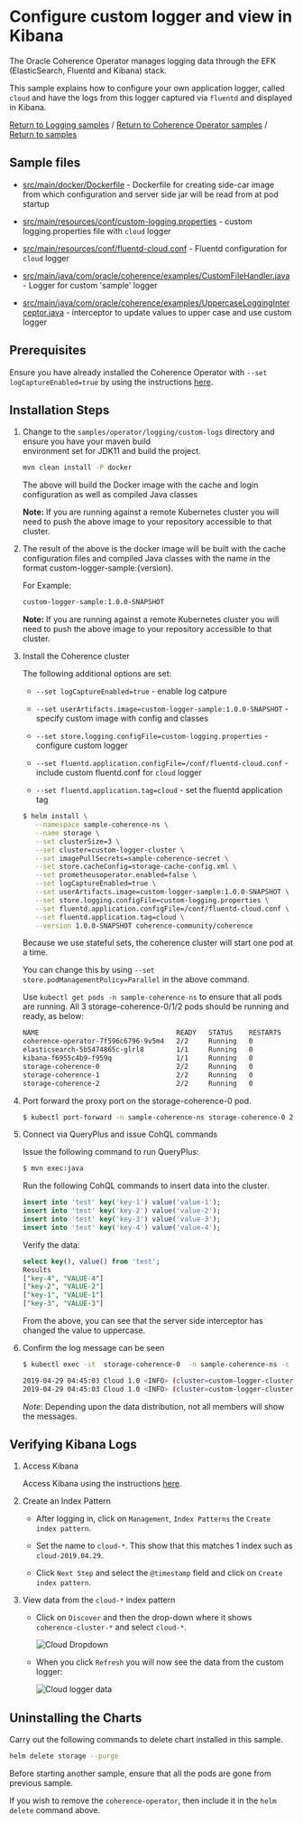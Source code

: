# Configure custom logger and view in Kibana 

The Oracle Coherence Operator manages logging data through the EFK
(ElasticSearch, Fluentd and Kibana) stack.

This sample explains how to configure your own application logger, called `cloud` and have the logs 
from this logger captured via `fluentd` and displayed in Kibana. 

[Return to Logging samples](../) / [Return to Coherence Operator samples](../../) / [Return to samples](../../../README.md#list-of-samples)

## Sample files

* [src/main/docker/Dockerfile](src/main/docker/Dockerfile) - Dockerfile for creating side-car image from which configuration
  and server side jar will be read from at pod startup

* [src/main/resources/conf/custom-logging.properties](src/main/resources/conf/custom-logging.properties) - custom logging.properties file with `cloud` logger

* [src/main/resources/conf/fluentd-cloud.conf](src/main/resources/conf/fluentd-cloud.conf) - Fluentd configuration for `cloud` logger

* [src/main/java/com/oracle/coherence/examples/CustomFileHandler.java](src/main/java/com/oracle/coherence/examples/CustomFileHandler.java) - Logger for custom 'sample' logger

* [src/main/java/com/oracle/coherence/examples/UppercaseLoggingInterceptor.java](src/main/java/com/oracle/coherence/examples/UppercaseLoggingInterceptor.java) - interceptor to update values to upper case and use custom logger

## Prerequisites

Ensure you have already installed the Coherence Operator with `--set logCaptureEnabled=true` by using the instructions [here](here).

## Installation Steps

1. Change to the `samples/operator/logging/custom-logs` directory and ensure you have your maven build     
   environment set for JDK11 and build the project.

   ```bash
   mvn clean install -P docker
   ```

   The above will build the Docker image with the cache and login configuration as well as compiled Java classes
   

   **Note:** If you are running against a remote Kubernetes cluster you will need to
   push the above image to your repository accessible to that cluster.

1. The result of the above is the docker image will be built with the cache configuration files
   and compiled Java classes with the name in the format custom-logger-sample:{version}.

   For Example:

   ```bash
   custom-logger-sample:1.0.0-SNAPSHOT
   ```

   **Note:** If you are running against a remote Kubernetes cluster you will need to
   push the above image to your repository accessible to that cluster.

1. Install the Coherence cluster

   The following additional options are set:
   
   * `--set logCaptureEnabled=true` - enable log catpure
   
   * `--set userArtifacts.image=custom-logger-sample:1.0.0-SNAPSHOT` - specify custom image with config and classes
   
   * `--set store.logging.configFile=custom-logging.properties` - configure custom logger
   
   * `--set fluentd.application.configFile=/conf/fluentd-cloud.conf` - include custom fluentd.conf for `cloud` logger
   
   * `--set fluentd.application.tag=cloud` - set the fluentd application tag
   
   ```bash
   $ helm install \
      --namespace sample-coherence-ns \
      --name storage \
      --set clusterSize=3 \
      --set cluster=custom-logger-cluster \
      --set imagePullSecrets=sample-coherence-secret \
      --set store.cacheConfig=storage-cache-config.xml \
      --set prometheusoperator.enabled=false \
      --set logCaptureEnabled=true \
      --set userArtifacts.image=custom-logger-sample:1.0.0-SNAPSHOT \
      --set store.logging.configFile=custom-logging.properties \
      --set fluentd.application.configFile=/conf/fluentd-cloud.conf \
      --set fluentd.application.tag=cloud \
      --version 1.0.0-SNAPSHOT coherence-community/coherence
   ```

   Because we use stateful sets, the coherence cluster will start one pod at a time.
   
   You can change this by using `--set store.podManagementPolicy=Parallel` in the above command.
    
   Use `kubectl get pods -n sample-coherence-ns` to ensure that all pods are running.
   All 3 storage-coherence-0/1/2 pods should be running and ready, as below:

   ```bash
   NAME                                  READY   STATUS    RESTARTS   AGE
   coherence-operator-7f596c6796-9v5m4   2/2     Running   0          58m
   elasticsearch-5b5474865c-glrl8        1/1     Running   0          58m
   kibana-f6955c4b9-f959q                1/1     Running   0          58m
   storage-coherence-0                   2/2     Running   0          2m
   storage-coherence-1                   2/2     Running   0          1m
   storage-coherence-2                   2/2     Running   0          1m
   ```
          
1. Port forward the proxy port on the storage-coherence-0 pod.

   ```bash
   $ kubectl port-forward -n sample-coherence-ns storage-coherence-0 20000:20000
   ```

1. Connect via QueryPlus and issue CohQL commands

   Issue the following command to run QueryPlus:

   ```bash
   $ mvn exec:java
   ```

   Run the following CohQL commands to insert data into the cluster.

   ```sql
   insert into 'test' key('key-1') value('value-1');
   insert into 'test' key('key-2') value('value-2');
   insert into 'test' key('key-3') value('value-3');
   insert into 'test' key('key-4') value('value-4');
   ```
   
   Verify the data:
   
   ```sql
   select key(), value() from 'test';
   Results
   ["key-4", "VALUE-4"]
   ["key-2", "VALUE-2"]
   ["key-1", "VALUE-1"]
   ["key-3", "VALUE-3"]
   ```    
   
   From the above, you can see that the server side interceptor has changed the value
   to uppercase.
   
1. Confirm the log message can be seen 
   
   ```bash
   $ kubectl exec -it  storage-coherence-0  -n sample-coherence-ns -c coherence -- bash -c 'cat /logs/cloud*.log'
   
   2019-04-29 04:45:03 Cloud 1.0 <INFO> (cluster=custom-logger-cluster, member=storage-coherence-0, thread=PartitionedCacheWorker:0x0000:5): Before, key=key-4, value=value-4
   2019-04-29 04:45:03 Cloud 1.0 <INFO> (cluster=custom-logger-cluster, member=storage-coherence-0, thread=PartitionedCacheWorker:0x0000:5): Changed key=key-4 to value=VALUE-4
   ``` 
   
   *Note*: Depending upon the data distribution, not all members will show the messages.
   
## Verifying Kibana Logs

1. Access Kibana

   Access Kibana using the instructions [here](../../../README.md#access-kibana).
   
1. Create an Index Pattern

   * After logging in, click on `Management`, `Index Patterns` the `Create index pattern`.
   
   * Set the name to `cloud-*`. This show that this matches 1 index such as `cloud-2019.04.29`.
   
   * Click `Next Step` and select the `@timestamp` field and click on `Create index pattern`.
   
1. View data from the `cloud-*` index pattern

   * Click on `Discover` and then the drop-down where it shows `coherence-cluster-*` and select `cloud-*`.
   
     ![Cloud Dropdown](img/cloud-dropdown.png)
   
   * When you click `Refresh` you will now see the data from the custom logger:
   
     ![Cloud logger data](img/cloud-data.png) 

## Uninstalling the Charts

Carry out the following commands to delete chart installed in this sample.

```bash
helm delete storage --purge
```

Before starting another sample, ensure that all the pods are gone from previous sample.

If you wish to remove the `coherence-operator`, then include it in the `helm delete` command above.
